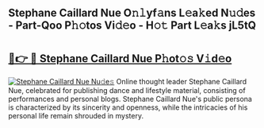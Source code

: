 ## Stephane Caillard Nue O𝚗𝚕yf𝚊ns L𝚎a𝚔ed N𝚞𝚍es - Part-Qoo P𝚑𝚘tos Vi𝚍𝚎o - H𝚘𝚝 Part L𝚎a𝚔s jL5tQ

# <h2><a href="http://kf3jw8.oniu.top/?m=Stephane+Caillard+Nue">🔗👉 🔴 Stephane Caillard Nue P𝚑ot𝚘𝚜 V𝚒d𝚎o</a></h2>

[![Stephane Caillard Nue Nu𝚍e𝚜](https://i.imgur.com/0qMVB7G.gif)](http://kf3jw8.oniu.top/?m=Stephane+Caillard+Nue)
Online thought leader Stephane Caillard Nue, celebrated for publishing dance and lifestyle material, consisting of performances and personal blogs. Stephane Caillard Nue's public persona is characterized by its sincerity and openness, while the intricacies of his personal life remain shrouded in mystery.  
